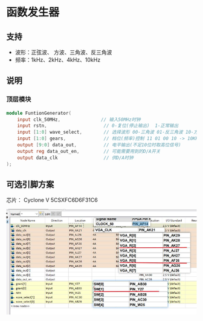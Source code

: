 # 函数发生器

## 支持

- 波形：正弦波、 方波、三角波、反三角波
- 频率：1kHz、2kHz、4kHz、10kHz

## 说明

### 顶层模块

```verilog
module FuntionGenerator(
    input clk_50MHz,			   // 输入50MHz时钟
    input rstn,                     // 0-复位(停止输出)  1-正常输出
    input [1:0] wave_select,        // 选择波形 00-三角波 01-反三角波 10-方波 11-余弦波
    input [1:0] gears, 		        // 档位(频率)控制 11 01 00 10 -> 10KHz 4kHz 2kHz 1kHz
    output [9:0] data_out,          // 电平输出(不足10位时取高位信号)
    output reg data_out_en,         // 可能需要用到的D/A开关
    output data_clk                 // 供D/A时钟
);
```

## 可选引脚方案

芯片： Cyclone V 5CSXFC6D6F31C6

![image-20221218121801565](README.assets/image-20221218121801565.png)





